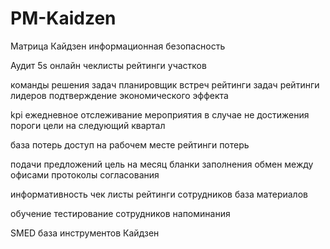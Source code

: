 # PM-Kaidzen
Матрица Кайдзен
информационная безопасность
 
Аудит 5s
онлайн чеклисты
рейтинги участков
 
команды решения задач
планировщик встреч
рейтинги задач
рейтинги лидеров
подтверждение экономического эффекта
 
kpi
ежедневное отслеживание
мероприятия в случае не достижения
пороги
цели на следующий квартал
 
база потерь
доступ на рабочем месте
рейтинги потерь
 
подачи предложений 
цель на месяц
бланки заполнения
обмен между офисами
протоколы согласования
 
информативность
чек листы 
рейтинги сотрудников 
база материалов
 
обучение
тестирование сотрудников
напоминания
 
SMED 
база инструментов Кайдзен 
